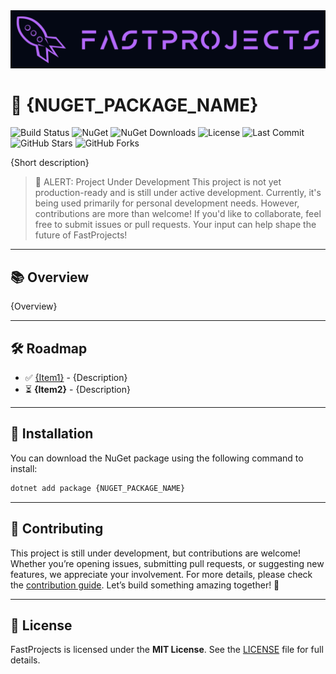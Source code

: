 <div align="center">
  <img src="docs/assets/logo.png" alt="Project Logo" width="800"/>
</div>

# 🚀 **{NUGET_PACKAGE_NAME}**

![Build Status](https://github.com/Fast-Projects-NET/{REPOSITORY_NAME}/actions/workflows/test.yml/badge.svg)
![NuGet](https://img.shields.io/nuget/v/{NUGET_PACKAGE_NAME}.svg)
![NuGet Downloads](https://img.shields.io/nuget/dt/{NUGET_PACKAGE_NAME}.svg)
![License](https://img.shields.io/github/license/Fast-Projects-NET/{NUGET_PACKAGE_NAME}.svg)
![Last Commit](https://img.shields.io/github/last-commit/Fast-Projects-NET/{REPOSITORY_NAME}.svg)
![GitHub Stars](https://img.shields.io/github/stars/Fast-Projects-NET/{REPOSITORY_NAME}.svg)
![GitHub Forks](https://img.shields.io/github/forks/Fast-Projects-NET/{REPOSITORY_NAME}.svg)

{Short description}

> 🚨 ALERT: Project Under Development
> This project is not yet production-ready and is still under active development. Currently, it's being used primarily for personal development needs. However, contributions are more than welcome! If you'd like to collaborate, feel free to submit issues or pull requests. Your input can help shape the future of FastProjects!

---

## 📚 **Overview**

{Overview}

---

## 🛠 **Roadmap**

- ✅ [{Item1}](#) - {Description} 
- ⏳ **{Item2}** - {Description}

---

## 🚀 **Installation**

You can download the NuGet package using the following command to install:
```bash
dotnet add package {NUGET_PACKAGE_NAME}
```

---

## 🤝 **Contributing**

This project is still under development, but contributions are welcome! Whether you’re opening issues, submitting pull requests, or suggesting new features, we appreciate your involvement. For more details, please check the [contribution guide](CONTRIBUTING.md). Let’s build something amazing together! 🎉

---

## 📄 **License**

FastProjects is licensed under the **MIT License**. See the [LICENSE](LICENSE) file for full details.
